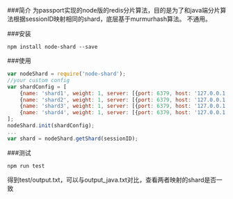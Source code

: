 ###简介
为passport实现的node版的redis分片算法，目的是为了和java端分片算法根据sessionID映射相同的shard，底层基于murmurhash算法。
不通用。

###安装
```
npm install node-shard --save
```

###使用
```javascript
var nodeShard = require('node-shard');
//your custom config
var shardConfig = [
    {name: 'shard1', weight: 1, server: [{port: 6379, host: '127.0.0.1'}]},
    {name: 'shard2', weight: 1, server: [{port: 6379, host: '127.0.0.1'}]},
    {name: 'shard3', weight: 1, server: [{port: 6379, host: '127.0.0.1'}]},
    {name: 'shard4', weight: 1, server: [{port: 6379, host: '127.0.0.1'}]},
];
nodeShard.init(shardConfig);
...
var shard = nodeShard.getShard(sessionID);

```

###测试

```
npm run test
```
得到test/output.txt，可以与output_java.txt对比，查看两者映射的shard是否一致 